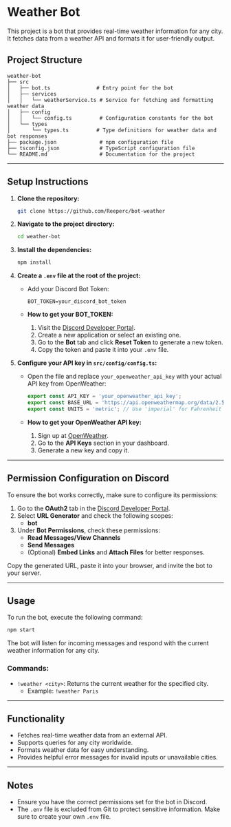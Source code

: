 # Weather Bot

This project is a bot that provides real-time weather information for any city. It fetches data from a weather API and formats it for user-friendly output.

## Project Structure

```
weather-bot
├── src
│   ├── bot.ts               # Entry point for the bot
│   ├── services
│   │   └── weatherService.ts # Service for fetching and formatting weather data
│   ├── config
│   │   └── config.ts         # Configuration constants for the bot
│   └── types
│       └── types.ts         # Type definitions for weather data and bot responses
├── package.json              # npm configuration file
├── tsconfig.json             # TypeScript configuration file
└── README.md                 # Documentation for the project
```

---

## Setup Instructions

1. **Clone the repository:**
   ```bash
   git clone https://github.com/Reeperc/bot-weather
   ```

2. **Navigate to the project directory:**
   ```bash
   cd weather-bot
   ```

3. **Install the dependencies:**
   ```bash
   npm install
   ```

4. **Create a `.env` file at the root of the project:**
   - Add your Discord Bot Token:
     ```
     BOT_TOKEN=your_discord_bot_token
     ```

   - **How to get your BOT_TOKEN:**
     1. Visit the [Discord Developer Portal](https://discord.com/developers/applications).
     2. Create a new application or select an existing one.
     3. Go to the **Bot** tab and click **Reset Token** to generate a new token.
     4. Copy the token and paste it into your `.env` file.

5. **Configure your API key in `src/config/config.ts`:**
   - Open the file and replace `your_openweather_api_key` with your actual API key from OpenWeather:
     ```typescript
     export const API_KEY = 'your_openweather_api_key';
     export const BASE_URL = 'https://api.openweathermap.org/data/2.5/weather';
     export const UNITS = 'metric'; // Use 'imperial' for Fahrenheit
     ```

   - **How to get your OpenWeather API key:**
     1. Sign up at [OpenWeather](https://openweathermap.org/api).
     2. Go to the **API Keys** section in your dashboard.
     3. Generate a new key and copy it.

---

## Permission Configuration on Discord

To ensure the bot works correctly, make sure to configure its permissions:
1. Go to the **OAuth2** tab in the [Discord Developer Portal](https://discord.com/developers/applications).
2. Select **URL Generator** and check the following scopes:
   - **bot**
3. Under **Bot Permissions**, check these permissions:
   - **Read Messages/View Channels**
   - **Send Messages**
   - (Optional) **Embed Links** and **Attach Files** for better responses.

Copy the generated URL, paste it into your browser, and invite the bot to your server.

---

## Usage

To run the bot, execute the following command:
```bash
npm start
```

The bot will listen for incoming messages and respond with the current weather information for any city. 

### Commands:
- `!weather <city>`: Returns the current weather for the specified city.
  - Example: `!weather Paris`

---

## Functionality

- Fetches real-time weather data from an external API.
- Supports queries for any city worldwide.
- Formats weather data for easy understanding.
- Provides helpful error messages for invalid inputs or unavailable cities.

---

## Notes

- Ensure you have the correct permissions set for the bot in Discord.
- The `.env` file is excluded from Git to protect sensitive information. Make sure to create your own `.env` file.
